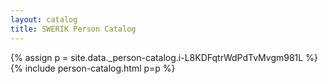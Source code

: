 ```yaml
---
layout: catalog
title: SWERIK Person Catalog
---
```

{% assign p = site.data._person-catalog.i-L8KDFqtrWdPdTvMvgm981L %}
{% include person-catalog.html p=p %}

